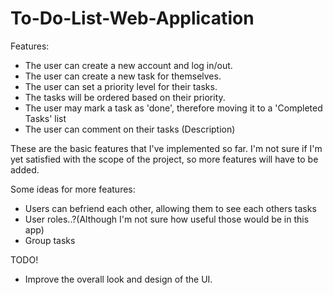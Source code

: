 # To-Do-List-Web-Application

Features:

- The user can create a new account and log in/out.
- The user can create a new task for themselves.
- The user can set a priority level for their tasks.
- The tasks will be ordered based on their priority.
- The user may mark a task as 'done', therefore moving it to a 'Completed Tasks' list
- The user can comment on their tasks (Description)

These are the basic features that I've implemented so far.
I'm not sure if I'm yet satisfied with the scope of the project,
so more features will have to be added.

Some ideas for more features:

- Users can befriend each other, allowing them to see each others tasks
- User roles..?(Although I'm not sure how useful those would be in this app)
- Group tasks

TODO!

- Improve the overall look and design of the UI.